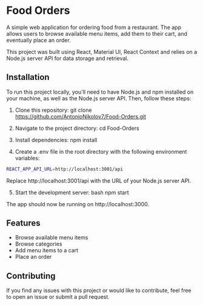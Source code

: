 # Food Orders

A simple web application for ordering food from a restaurant. The app allows users to browse available menu items, add them to their cart, and eventually place an order.

This project was built using React, Material UI, React Context and relies on a Node.js server API for data storage and retrieval.

## Installation

To run this project locally, you'll need to have Node.js and npm installed on your machine, as well as the Node.js server API. Then, follow these steps:

1. Clone this repository: git clone https://github.com/AntonioNikolov7/Food-Orders.git

2. Navigate to the project directory: cd Food-Orders

3. Install dependencies: npm install

4. Create a .env file in the root directory with the following environment variables:

```bash
REACT_APP_API_URL=http://localhost:3001/api
```

Replace http://localhost:3001/api with the URL of your Node.js server API.

5. Start the development server:
   bash
   npm start

The app should now be running on http://localhost:3000.

## Features

- Browse available menu items
- Browse categories
- Add menu items to a cart
- Place an order

## Contributing

If you find any issues with this project or would like to contribute, feel free to open an issue or submit a pull request.
